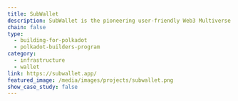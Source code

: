 ```yaml
---
title: SubWallet
description: SubWallet is the pioneering user-friendly Web3 Multiverse Gateway for the Substrate ecosystem. We envision a non-custodial wallet in which Substrate users can enjoy full services with utmost ease and absolute security.
chain: false
type:
  - building-for-polkadot
  - polkadot-builders-program
category:
  - infrastructure
  - wallet
link: https://subwallet.app/
featured_image: /media/images/projects/subwallet.png
show_case_study: false
---
```

